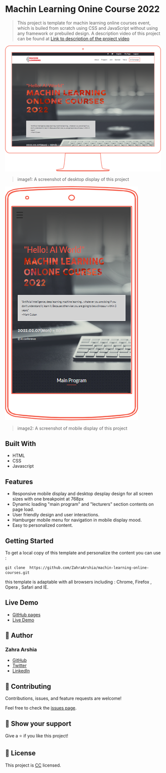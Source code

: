 # Machin Learning Onine Course 2022
> This project is template for machin learning online courses event, which is builed from scratch using CSS and JavaScript without using any framework or prebuiled design. A description video of this project can be found at [Link to description of the project video](https://www.loom.com/share/4bf898ebe10b4fa19d5a5a059cecc1b1)

![screenshot](./images/projectScreenshot/desktop.png)
> image1: A screenshot of desktop display of this project

![screenshot](./images/projectScreenshot/mobile.png)
> image2: A screenshot of mobile display of this project

## Built With

- HTML
- CSS
- Javascript

## Features

- Responsive mobile display and desktop desplay design for all screen sizes with one breakpoint at 768px
- Dynamic loading "main program" and "lecturers" section contents on page load.
- User friendly design and user interactions.
- Hamburger mobile menu for navigation in mobile display mood.
- Easy to personalized content.

## Getting Started

To get a local copy of this template and personalize the content you can use :
```
git clone  https://github.com/ZahraArshia/machin-learning-online-courses.git
```
this template is adaptable with all browsers including : Chrome, Firefox , Opera , Safari and IE.

## Live Demo

- [GitHub pages](https://zahraarshia.github.io/machin-learning-online-courses/)
- [Live Demo](https://raw.githack.com/ZahraArshia/machin-learning-online-courses/features/index.html)

## 👤 Author
### Zahra Arshia
- [GitHub](https://github.com/zahrArshia)
- [Twitter](https://twitter.com/zahraarshia)
- [LinkedIn](https://www.linkedin.com/in/zahra-arshia-89247210a/)

## 🤝 Contributing

Contributions, issues, and feature requests are welcome!

Feel free to check the [issues page](../../issues/).

## 💙 Show your support 

Give a ⭐️ if you like this project!

## 📝 License

This project is [CC](https://github.com/ZahraArshia/machin-learning-online-courses/blob/main/LICENSE.md) licensed.

